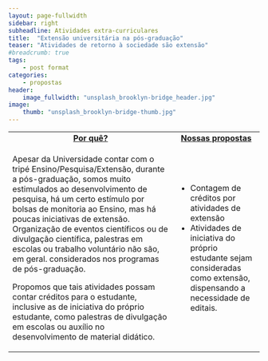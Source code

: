 ```yaml
---
layout: page-fullwidth
sidebar: right
subheadline: Atividades extra-curriculares
title:  "Extensão universitária na pós-graduação"
teaser: "Atividades de retorno à sociedade são extensão"
#breadcrumb: true
tags:
    - post format
categories:
    - propostas
header:
    image_fullwidth: "unsplash_brooklyn-bridge_header.jpg"
image:
    thumb: "unsplash_brooklyn-bridge-thumb.jpg"
---
```

<table style="width: 100%">
    <tr>
        <td><b><u><center>Por quê?</center></u></b></td><td><b><u><center>Nossas propostas</center></u></b></td>
    </tr><tr>
    <tr>
        <td><p>Apesar da Universidade contar com o tripé Ensino/Pesquisa/Extensão, durante a pós-graduação, somos muito estimulados ao desenvolvimento de pesquisa, há um certo estímulo por bolsas de monitoria ao Ensino, mas há poucas iniciativas de extensão. Organização de eventos científicos ou de divulgação científica, palestras em escolas ou trabalho voluntário não são, em geral. considerados nos programas de pós-graduação.</p>
            <p>Propomos que tais atividades possam contar créditos para o estudante, inclusive as de iniciativa do próprio estudante, como palestras de divulgação em escolas ou auxílio no desenvolvimento de material didático.</p>
        </td><td>
            <p><ul>
                <li>Contagem de créditos por atividades de extensão</li>
                <li>Atividades de iniciativa do próprio estudante sejam consideradas como extensão, dispensando a necessidade de editais.</li>
            </ul></p>
        </td>
    </tr>
</table>

